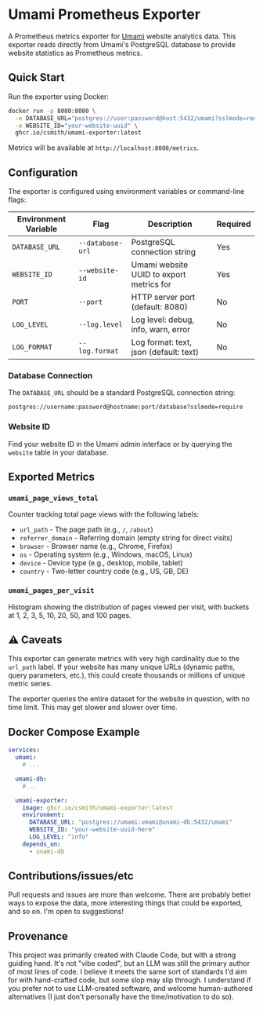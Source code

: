 # Umami Prometheus Exporter

A Prometheus metrics exporter for [Umami](https://umami.is/) website analytics
data. This exporter reads directly from Umami's PostgreSQL database to provide
website statistics as Prometheus metrics.

## Quick Start

Run the exporter using Docker:

```bash
docker run -p 8080:8080 \
  -e DATABASE_URL="postgres://user:password@host:5432/umami?sslmode=require" \
  -e WEBSITE_ID="your-website-uuid" \
  ghcr.io/csmith/umami-exporter:latest
```

Metrics will be available at `http://localhost:8080/metrics`.

## Configuration

The exporter is configured using environment variables or command-line flags:

| Environment Variable | Flag             | Description                              | Required |
|----------------------|------------------|------------------------------------------|----------|
| `DATABASE_URL`       | `--database-url` | PostgreSQL connection string             | Yes      |
| `WEBSITE_ID`         | `--website-id`   | Umami website UUID to export metrics for | Yes      |
| `PORT`               | `--port`         | HTTP server port (default: 8080)         | No       |
| `LOG_LEVEL`          | `--log.level`    | Log level: debug, info, warn, error      | No       |
| `LOG_FORMAT`         | `--log.format`   | Log format: text, json (default: text)   | No       |

### Database Connection

The `DATABASE_URL` should be a standard PostgreSQL connection string:
```
postgres://username:password@hostname:port/database?sslmode=require
```

### Website ID

Find your website ID in the Umami admin interface or by querying the `website`
table in your database.

## Exported Metrics

### `umami_page_views_total`
Counter tracking total page views with the following labels:
- `url_path` - The page path (e.g., `/`, `/about`)
- `referrer_domain` - Referring domain (empty string for direct visits)
- `browser` - Browser name (e.g., Chrome, Firefox)
- `os` - Operating system (e.g., Windows, macOS, Linux)
- `device` - Device type (e.g., desktop, mobile, tablet)
- `country` - Two-letter country code (e.g., US, GB, DE)

### `umami_pages_per_visit`
Histogram showing the distribution of pages viewed per visit, with buckets at
1, 2, 3, 5, 10, 20, 50, and 100 pages.

## ⚠️ Caveats

This exporter can generate metrics with very high cardinality due to the
`url_path` label. If your website has many unique URLs (dynamic paths, query
parameters, etc.), this could create thousands or millions of unique metric
series.

The exporter queries the entire dataset for the website in question, with no 
time limit. This may get slower and slower over time.

## Docker Compose Example

```yaml
services:
  umami:
    # ...

  umami-db:
    #...

  umami-exporter:
    image: ghcr.io/csmith/umami-exporter:latest
    environment:
      DATABASE_URL: "postgres://umami:umami@unami-db:5432/umami"
      WEBSITE_ID: "your-website-uuid-here"
      LOG_LEVEL: "info"
    depends_on:
      - unami-db
```

## Contributions/issues/etc

Pull requests and issues are more than welcome. There are probably better ways
to expose the data, more interesting things that could be exported, and so on.
I'm open to suggestions!

## Provenance

This project was primarily created with Claude Code, but with a strong guiding
hand. It's not "vibe coded", but an LLM was still the primary author of most
lines of code. I believe it meets the same sort of standards I'd aim for with
hand-crafted code, but some slop may slip through. I understand if you
prefer not to use LLM-created software, and welcome human-authored alternatives
(I just don't personally have the time/motivation to do so).
